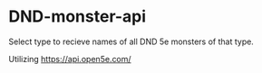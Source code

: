 # DND-monster-api

Select type to recieve names of all DND 5e monsters of that type.

Utilizing https://api.open5e.com/
